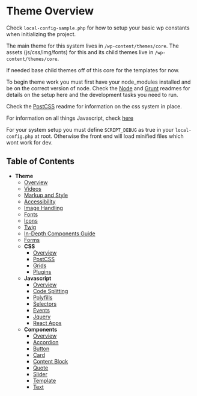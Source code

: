 # Theme Overview

Check `local-config-sample.php` for how to setup your basic wp constants when initializing the project.

The main theme for this system lives in `/wp-content/themes/core`.
The assets (js/css/img/fonts) for this and its child themes live in `/wp-content/themes/core`. 

If needed base child themes off of this core for the templates for now. 

To begin theme work you must first have your node_modules installed and be on the correct version of node. Check the [Node](/docs/build/node.md) and [Grunt](/docs/build/grunt.md) readmes for details on the setup here and the development tasks you need to run.

Check the [PostCSS](/docs/frontend/css/postcss.md) readme for information on the css system in place.

For information on all things Javascript, check [here](/docs/frontend/js/README.md)

For your system setup you must define `SCRIPT_DEBUG` as true in your `local-config.php` at root. Otherwise the front end will load minified files which wont work for dev.

## Table of Contents

* **Theme**
  * [Overview](/docs/frontend/README.md)
  * [Videos](/docs/frontend/videos.md)
  * [Markup and Style](/docs/frontend/markup-and-style.md)
  * [Accessibility](/docs/frontend/accessibility.md)
  * [Image Handling](/docs/frontend/images.md)
  * [Fonts](/docs/frontend/fonts.md)
  * [Icons](/docs/frontend/icons.md)
  * [Twig](/docs/frontend/twig.md)
  * [In-Depth Components Guide](/docs/frontend/components-guide.md)
  * [Forms](/docs/frontend/forms/README.md)
  * **CSS**
    * [Overview](/docs/frontend/css/README.md)
    * [PostCSS](/docs/frontend/css/postcss.md)
    * [Grids](/docs/frontend/css/grids.md)
    * [Plugins](/docs/frontend/css/plugins.md)
  * **Javascript**
    * [Overview](/docs/frontend/js/README.md)
    * [Code Splitting](/docs/frontend/js/code-splitting.md)
    * [Polyfills](/docs/frontend/js/polyfills.md)
    * [Selectors](/docs/frontend/js/selectors.md)
    * [Events](/docs/frontend/js/events.md)
    * [Jquery](/docs/frontend/js/jquery.md)
    * [React Apps](/docs/frontend/js/react-apps.md)
  * **Components**
    * [Overview](/docs/frontend/components/README.md)
    * [Accordion](/docs/frontend/components/accordion.md)
    * [Button](/docs/frontend/components/button.md)
    * [Card](/docs/frontend/components/card.md)
    * [Content Block](/docs/frontend/components/content_block.md)
    * [Quote](/docs/frontend/components/quote.md)
    * [Slider](/docs/frontend/components/slider.md)
    * [Template](/docs/frontend/components/template.md)
    * [Text](/docs/frontend/components/text.md)

